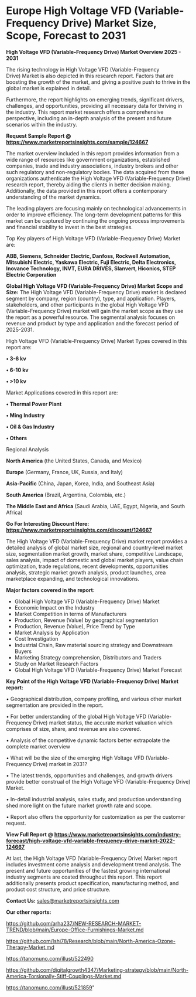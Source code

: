 # Europe High Voltage VFD (Variable-Frequency Drive) Market Size, Scope, Forecast to 2031

<Strong> High Voltage VFD (Variable-Frequency Drive) Market Overview 2025 - 2031</strong>

The rising technology in High Voltage VFD (Variable-Frequency Drive) Market is also depicted in this research report. Factors that are boosting the growth of the market, and giving a positive push to thrive in the global market is explained in detail.

Furthermore, the report highlights on emerging trends, significant drivers, challenges, and opportunities, providing all necessary data for thriving in the industry. This report market research offers a comprehensive perspective, including an in-depth analysis of the present and future scenarios within the industry.

<strong>Request Sample Report @ <a href=https://www.marketreportsinsights.com/sample/124667>https://www.marketreportsinsights.com/sample/124667</a></strong>

The market overview included in this report provides information from a wide range of resources like government organizations, established companies, trade and industry associations, industry brokers and other such regulatory and non-regulatory bodies. The data acquired from these organizations authenticate the High Voltage VFD (Variable-Frequency Drive) research report, thereby aiding the clients in better decision making. Additionally, the data provided in this report offers a contemporary understanding of the market dynamics.

The leading players are focusing mainly on technological advancements in order to improve efficiency. The long-term development patterns for this market can be captured by continuing the ongoing process improvements and financial stability to invest in the best strategies.

Top Key players of High Voltage VFD (Variable-Frequency Drive) Market are:

<strong>ABB, Siemens, Schneider Electric, Danfoss, Rockwell Automation, Mitsubishi Electric, Yaskawa Electric, Fuji Electric, Delta Electronics, Inovance Technology, INVT, EURA DRIVES, Slanvert, Hiconics, STEP Electric Corporation</strong>

<strong><b>Global High Voltage VFD (Variable-Frequency Drive) Market Scope and Size:</b></strong>
The High Voltage VFD (Variable-Frequency Drive) market is declared segment by company, region (country), type, and application. Players, stakeholders, and other participants in the global High Voltage VFD (Variable-Frequency Drive) market will gain the market scope as they use the report as a powerful resource. The segmental analysis focuses on revenue and product by type and application and the forecast period of 2025-2031.

High Voltage VFD (Variable-Frequency Drive) Market Types covered in this report are:

<strong>• 3-6 kv

• 6-10 kv

• >10 kv</strong>

Market Applications covered in this report are:

<strong>• Thermal Power Plant

• Ming Industry

• Oil & Gas Industry

• Others</strong> 

Regional Analysis

<strong>North America</strong> (the United States, Canada, and Mexico)

<strong>Europe</strong> (Germany, France, UK, Russia, and Italy)

<strong>Asia-Pacific</strong> (China, Japan, Korea, India, and Southeast Asia)

<strong>South America</strong> (Brazil, Argentina, Colombia, etc.)

<strong>The Middle East and Africa</strong> (Saudi Arabia, UAE, Egypt, Nigeria, and South Africa)

<strong>Go For Interesting Discount Here: <a href=https://www.marketreportsinsights.com/discount/124667>https://www.marketreportsinsights.com/discount/124667</a></strong>

The High Voltage VFD (Variable-Frequency Drive) market report provides a detailed analysis of global market size, regional and country-level market size, segmentation market growth, market share, competitive Landscape, sales analysis, impact of domestic and global market players, value chain optimization, trade regulations, recent developments, opportunities analysis, strategic market growth analysis, product launches, area marketplace expanding, and technological innovations.

<strong><b>Major factors covered in the report:</b></strong>
<ul>
  <li>Global High Voltage VFD (Variable-Frequency Drive) Market </li>
  <li>Economic Impact on the Industry</li>
  <li>Market Competition in terms of Manufacturers</li>
  <li>Production, Revenue (Value) by geographical segmentation</li>
  <li>Production, Revenue (Value), Price Trend by Type</li>
  <li>Market Analysis by Application</li>
  <li>Cost Investigation</li>
  <li>Industrial Chain, Raw material sourcing strategy and Downstream Buyers</li>
  <li>Marketing Strategy comprehension, Distributors and Traders</li>
  <li>Study on Market Research Factors</li>
  <li>Global High Voltage VFD (Variable-Frequency Drive) Market Forecast</li>
</ul>

<strong><b>Key Point of the High Voltage VFD (Variable-Frequency Drive) Market report:</b></strong>

• Geographical distribution, company profiling, and various other market segmentation are provided in the report.

• For better understanding of the global High Voltage VFD (Variable-Frequency Drive) market status, the accurate market valuation which comprises of size, share, and revenue are also covered.

• Analysis of the competitive dynamic factors better extrapolate the complete market overview

• What will be the size of the emerging High Voltage VFD (Variable-Frequency Drive) market in 2031?

• The latest trends, opportunities and challenges, and growth drivers provide better construal of the High Voltage VFD (Variable-Frequency Drive) Market.

• In-detail industrial analysis, sales study, and production understanding shed more light on the future market growth rate and scope.

• Report also offers the opportunity for customization as per the customer request.

<strong><b>View Full Report @ <a href=https://www.marketreportsinsights.com/industry-forecast/high-voltage-vfd-variable-frequency-drive-market-2022-124667>https://www.marketreportsinsights.com/industry-forecast/high-voltage-vfd-variable-frequency-drive-market-2022-124667</a></b></strong>


At last, the High Voltage VFD (Variable-Frequency Drive) Market report includes investment come analysis and development trend analysis. The present and future opportunities of the fastest growing international industry segments are coated throughout this report. This report additionally presents product specification, manufacturing method, and product cost structure, and price structure.

<strong>Contact Us:</strong>
sales@marketreportsinsights.com

<strong>Our other reports:</strong>

<a href=https://github.com/arha237/NEW-RESEARCH-MARKET-TREND/blob/main/Europe-Office-Furnishings-Market.md>https://github.com/arha237/NEW-RESEARCH-MARKET-TREND/blob/main/Europe-Office-Furnishings-Market.md</a>

<a href=https://github.com/Ishi78/Research/blob/main/North-America-Ozone-Therapy-Market.md>https://github.com/Ishi78/Research/blob/main/North-America-Ozone-Therapy-Market.md</a>

<a href=https://tanomuno.com/illust/522490>https://tanomuno.com/illust/522490</a>

<a href=https://github.com/digitalgrowth4347/Marketing-strategy/blob/main/North-America-Torsionally-Stiff-Couplings-Market.md>https://github.com/digitalgrowth4347/Marketing-strategy/blob/main/North-America-Torsionally-Stiff-Couplings-Market.md</a>

<a href=https://tanomuno.com/illust/521859>https://tanomuno.com/illust/521859</a>"
